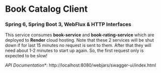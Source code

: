 # Book Catalog Client

### Spring 6, Spring Boot 3, WebFlux & HTTP Interfaces

This service consumes **book-service** and **book-rating-service** which are deployed to **Render**
cloud hosting. Note that these 2 services will be shut down if for last 15 minutes no request is sent to them. After
that they will need about 1-2 minutes to start up again. So, the first request only is expected to be slow!

*API Documentation**: http://localhost:8080/webjars/swagger-ui/index.html
